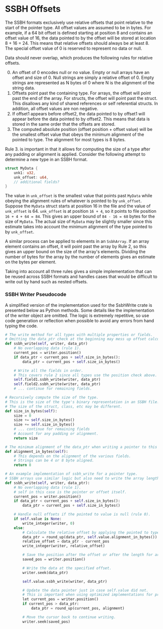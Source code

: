 # SSBH Offsets
The SSBH formats exclusively use relative offsets that point relative to the start of the pointer type. All offset values are assumed to be in bytes. For example, if a 64 bit offset is defined starting at position 8 and contains an offset value of 16, the data pointed to by the offset will be stored at location 8 + 16 = 24. This means that relative offsets should always be at least 8. The special offset value of 0 is reserved to represent no data or null.

Data should never overlap, which produces the following rules for relative offsets.  

0. An offset of 0 encodes null or no value. Empty or null arrays have an offset and size of 0. Null strings are simply a relative offset of 0. Empty strings are represented as N bytes of 0 where N is the alignment of the string data.
1. Offsets point past the containing type. For arrays, the offset will point past the end of the array. For structs, the offset will point past the struct. This disallows any kind of shared references or self referential structs. In addition, all offset values are non negative.
2. If offset1 appears before offset2, the data pointed to by offset1 will appear before the data pointed to by offset2. This means that data is stored in the same order that the offsets are stored.
3. The computed absolute position (offset position + offset value) will be the smallest offset value that obeys the minimum alignment of the pointed to type. The alignment for most types is 8 bytes.

Rule 3. is important in that it allows for computing the size of a type after any padding or alignment is applied. Consider the following attempt to determine a new type in an SSBH format.
```rust
struct MyData {
    unk1: u32,
    unk_offset: u64,
    // additional fields?
}
```
The value in `unk_offset` is the smallest value that points past `MyData` while obeying the alignment rules of whatever is pointed to by `unk_offset`. Suppose the `MyData` struct starts at position 16 in the file and the value of `unk_offset` is 64. `unk_offset` is at position `16 + 4`, so it points to file position `16 + 4 + 64 = 84`. This gives an upper bound of `84 - 16 = 68` bytes for the size of `MyData`. The actual size of `MyData` may be slightly smaller since this estimate takes into account the minimum alignment of the type pointed to by `unk_offset`.

A similar process can be applied to elements in an `SsbhArray`. If an array element contains an offset, it will point past the array by Rule 2, so this gives an upper bound on the size of the array's elements. Dividing the number of bytes for the array by the number of elements gives an estimate on the bytes per element.

Taking into account all three rules gives a simple implementation that can be reused across SSBH formats and handles cases that would be difficult to write out by hand such as nested offsets.

### SSBH Writer Pseudocode
A simplified version of the implementation used for the SsbhWrite crate is presented below as Python methods. Some details like the implementation of the writer object are omitted. The logic is extremely repetitive, so use code generation or reflection when possible to avoid any errors from hand typing the code. 

```python
# The write method for all types with multiple properties or fields.
# Omitting the data_ptr check at the beginning may mess up offset calculations.
def ssbh_write(self, writer, data_ptr)
    # No overlapping data (rule 1).
    current_pos = writer.position()
    if data_ptr < current_pos + self.size_in_bytes():
        data_ptr = current_pos + self.size_in_bytes()

    # Write all the fields in order.
    # This covers rule 2 since all types use the position check above.
    self.field1.ssbh_write(writer, data_ptr)
    self.field2.ssbh_write(writer, data_ptr)
    # ... continue for remaining fields. 
```

```python
# Recursively compute the size of the type.
# This is the size of the type's binary representation in an SSBH file.
# The size of the struct, class, etc may be different.
def size_in_bytes(self):
    size = 0
    size += self.size_in_bytes()
    size += self.size_in_bytes()
    # ... continue for remaining fields
    # Account for any padding or alignment.
    return size
```

```python
# The minimum alignment of the data_ptr when writing a pointer to this type.
def alignment_in_bytes(self):
    # This depends on the alignment of the various fields.
    # Strings can be 4 or 8 byte aligned.
    return 8
```

```python
# An example implementation of ssbh_write for a pointer type.
# SSBH arrays use similar logic but also need to write the array length.
def ssbh_write(self, writer, data_ptr):
    # No overlapping data (rule 1).
    # self in this case is the pointer or offset itself.
    current_pos = writer.position()
    if data_ptr < current_pos + self.size_in_bytes():
        data_ptr = current_pos + self.size_in_bytes()

    # Handle null offsets if the pointed to value is null (rule 0).
    if self.value is None:
        write_integer(writer, 0)
    else:
        # Calculate the relative offset by applying the pointed to type's alignment.
        data_ptr = round_up(data_ptr, self.value.alignment_in_bytes())
        relative_offset = data_ptr - current_pos
        write_integer(writer, relative_offset)

        # Save the position after the offset or after the length for arrays.
        saved_pos = writer.position()

        # Write the data at the specified offset.
        writer.seek(data_ptr)

        self.value.ssbh_write(writer, data_ptr)

        # Update the data pointer just in case self.value did not.
        # This is important when using optimized implementations for primitives, byte arrays, etc.
        let current_pos = writer.position()
        if current_pos > data_ptr:
            data_ptr = round_up(current_pos, alignment)

        # Move the cursor back to continue writing.
        writer.seek(saved_pos)
```